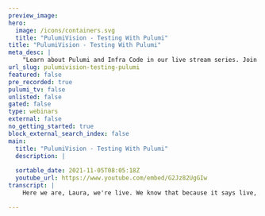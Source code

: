 ```yaml
---
preview_image:
hero:
  image: /icons/containers.svg
  title: "PulumiVision - Testing With Pulumi"
title: "PulumiVision - Testing With Pulumi"
meta_desc: |
    "Learn about Pulumi and Infra Code in our live stream series. Join us every Thursday for insights, demos, and more. Follow us on Twitch and YouTube...
url_slug: pulumivision-testing-pulumi
featured: false
pre_recorded: true
pulumi_tv: false
unlisted: false
gated: false
type: webinars
external: false
no_getting_started: true
block_external_search_index: false
main:
  title: "PulumiVision - Testing With Pulumi"
  description: |
    
  sortable_date: 2021-11-05T08:05:18Z
  youtube_url: https://www.youtube.com/embed/G2Jz82UgGIw
transcript: |
    Here we are, Laura, we're live. We know that because it says live, live and like, so like your head except live. Oh, we got a couple of people who have already tuned. We got two viewers. All right, cool. Awesome. Well, I guess we just got to get, get this stuff started. Um Welcome to the first episode of what I Today am calling portions. Um This is subject to debate. This is uh we're gonna be doing these live streams, uh pretty much about once a week shooting for about the same time every Thursday. Uh We got a bunch of different ideas of things we're gonna do. Um Mostly gonna be learning about Pulumi but uh maybe some other Infra Code stuff, some other dev stuff. We're gonna kind of see how things go. Uh My name is uh Mattie um Matt Stratton. I'm a developer advocate here at Pulumi and joining me today is, and I'm Laura Santa Maria. I'm a developer advocate here at Pulumi as well. And there are two dogs that probably will eventually cross the stream. There's Duke right behind me in the scene over there just in case people need to know who's here. So, so we're doing a little experimenting with the stream. So we like, we'd love to hear your input as we're going as well as we're trying things out. So we're streaming this to Twitch. So you can always uh follow us on Twitch dot TV, B slash Pulumi uh ring that bell, smash that button. Whatever the kids are saying, this is also going out to our youtube live, um which is where that is at, youtube dot com slash Pulumi TV. I think Plume V and somehow we're tweeting this and I'm not sure what that means. Um But uh rest says that I can uh send it to Twitter. So, in fact, actually, I'm gonna take a look at uh this will be an experience for everybody. No idea what's about to happen. So, um oh no, I, I see it right now on my look here like I can see that. Wow, that's super meta. OK. Sorry. Um We're not gonna anyway, anyway. Good deal. Uh Y'all aren't here to hear us. Just talk about uh our streaming capability. Yeah, youtube is good, you know. Uh And then like, uh you know, mash the button on all the things we're, we're, we're trying to meet y'all where you are. But, so here's like kind of what we're gonna, we're gonna uh talk about today. So one of the things that's awesome about when you're using something like pluming where you're writing your Infra code uh in uh an actual programming languages, we can do all the cool things you can do with programming languages. Like one of those things is testing. I want to think a little bit about Infra testing and we're gonna, we're gonna be very exploratory. This is not slick demo time right here. This is uh Laura and I kind of decided we're gonna go through the testing guide on uh the plume dock site and, you know, see, see where it gets us and maybe, you know, kind of try some, some different things ourselves and uh see where we go. Um The, the thing when we think about testing is there's like, you know, we could talk about testing pyramid and stuff, but we're gonna kinda talk about um it from the Pulumi standpoint, like on our testing guide, we're kind of thinking about different styles, right? So there's unit tests, we call them property tests and then integration tests. And if you want to kind of see what we're talking about here, you know, if you go to uh the docs testing, you'll kind of see what we're gonna be working through today. But in a unit test, we're just sort of looking only it's, you know, you might say it's an in memory test, it's just the code, like it's not actually running anything. It's saying if you were to run this is what we expect to happen, but I'm not gonna actually execute and provision some actual infrastructure. I'm not gonna spin anything up and do a thing. Um And they're really fast because they're all in, in memory and you're gonna write those in whatever is the language of your plumbing program. If you're writing a plumbing program in Python, you're gonna write the test in Python. You're specifically talking about unit tests. I do want to clarify this is unit test only, you know, property tests and integration test, do provision, real infrastructure. So yes. Right, exactly. So, uh and one of the things that's interesting when we start thinking about unit testing uh for Infra Code. And some of this is me thinking about when we used to do when I used to do stuff with chef and everything. A lot of times people would want to write unit tests that we're fundamentally just testing the uh the tool itself. So like let's say that I had a chef recipe that just did a it installed a package just installed. Um uh I almost said engine X but NX is actually uh screws this up because X or no engine X would be fine. Let's say I was gonna do package install, you know, and then I would, it would be a one liner of chef code that would install that package and then I would write a unit test that would say would it install that package? And you're like, you know what, you don't have to actually test that the tool. Like when you write unit tests for your, you know, uh C# applications, you're not testing to make sure the dot net compiler actually works right now. But if you're doing something interesting, so the example would be Apache where depending upon the platform you're on, the name of the package is either HTPD or it's Apache too. That's a thing to test, to say if I'm on this thing, do whatever. So think about when you're writing your test, like you're testing your program, you're not testing Pulumi. So if your test is just fundamentally does Pulumi do what it says it's gonna do, then maybe it's not so much a test. Um cool, but don't like be beholden to that coverage percentage because sometimes there's things that you're not going to test. So yes, coverage is good, but maybe, don't worry about the imports. So what I was thinking we would do so if we're kind of going through our, um, our testing guide. So for unit testing for this first thing, what we're gonna do is, uh, and we, we'll talk this through, I think maybe we'll follow the guide at first, which is gonna be based around EC2 and using AWS. But then like after we sort of see how to do that, let's maybe throw some Azure at it and see what happens. Let's go break it, let's go do that. And we're gonna do this in typescript because I got to choose today. Um So, so, uh, what we're not gonna dig into, uh, specifically is some of like your Pulumi setup. So you could just, so you have a background if you're watching and you've never done Pulumi stuff before. Um, I've already got the Pulumi cli installed. I've already got, uh, my Aws credentials are all set up and everything's working. So we're just gonna sort of focus on, on this and I've got my, this, hello, people is just so we can make sure that everyone can see my text now. So kind of the first thing that we need to do is we are gonna need to get ourselves a Pulumi program. So we'll say it's a new type script and, you know, whatever it's fine. Um Oops, uh Nope, you know what I forgot to do, I'm trying to run this flag to actually do. So I, I always actually do dash dash four. Yeah, but I don't want to actually do this directory. This, this directory is where I'm gonna do other. So that was just me like, um, so we're gonna call this, uh, you know Aws. Why do we call like, you know, stream one? I don't know. Well, well, it's, but we're going to do multiple plumy programs in this thing. So we call it Stream one Aws unit stuff. Sure. What a great name, you know. Ok. Fair enough. We devs naming things is hard. It is, it is. Ok. So now we're gonna say we're gonna create our new typescript ploy program go is gonna chug away. And that why flag is just saying, give me all the default things for those of you who don't know the Pulumi C I Yeah. And I actually could have even scaffolded this scaffold, scaffolded it out as an AWS one, but there's not a whole lot that we need to do there. So, um but if you're curious just to sort of take a look again, this is just gonna make sure we've got the right Pulumi package and in our index. Ts absolutely nothing interesting happens. So, what we're gonna do is the first thing we're gonna do is we're gonna kind of, uh, do, we're just gonna write our Pulumi code first, which you might be like Mandy, you're supposed to write test first, but I'm not doing that part yet. Um, that'll come up, uh, maybe in, in a different way we do this. So let's go ahead and we want to do Aws stuff. Oops. So, and we're gonna import this from Halloumi Aws. Ok. And what we're just gonna do here is spin up some Ec2 nonsense. Um, I don't think you've actually put the Aws one in there. I guess I haven't installed it. Yeah, I need to do M PM install. Yeah. There we go. Then it'll give you all the lovely things that we love. I needed to. Yeah, I needed to move my, uh, windows around, you know what's crazy? Oh, Zoom a little bit on the, oh, the sidebar. Yeah. So, the problem with that sidebar. Yeah, the list of the, the files. Um, because if I zoom in it's gonna increase that. So, you know how we're gonna solve that problem there. Look, I don't even see it. So short version is, there's a index dot Ts final. That's where all of the Pulumi codes are gonna live right now. Um When we get around to testing, we'll probably move a little bit of cheese around and then there's a Pulumi dot yaml which is holds a little bit of metadata so that you have it. And what else is in there package dot json uh couple of other things like that. So if you go to, I think it's uh github dot com slash Pulumi slash templates I think is the repo you can actually see what all the templates have inside of them. So it's a good question though. Ok. So we're gonna do our security group. Oops, I can all this camel case with typescript. You take your people, I do this. Um OK, I got my way there ingress. So we're gonna say our protocols. So right now, Maddie is kind of working out of the uh doc slash guides slash testing slash unit if you are looking at the code itself and you want to kind of follow along that's at plumy dot com. So that's where we are and we are under the typescript tab. Nice thing about the docs is you can actually go in and change to the language you're most comfortable in. Um, I happen to be more comfortable in Python than typescript. So, uh you know, trying to figure that one out is always highly entertaining when I'm flipping around. So it's a lot easier to just be able to switch it over to Python to see what is going on. Super lazy here because that's how I roll because the other protocol is gonna look exactly the same except that it's not 22 it's 80. And what we're just saying, OK, we're gonna create a, you know, a security group um for the protocols we want to do. Cool. OK. So we wanna get our oh nope semicolon. This is typescripts. Uh And then we're gonna throw some user data at this because that's how we a role here in Aws. And we're just doing a simple HTTP server uh with Python to serve a tiny little thing that says hello world basically. So that's what all of that is. So we're saying, hey, echo this into the index dot html file and uh serve it with a little um that Python dash M as a module. That's simple Http server at port 80. So if you're not really familiar with um Python Simple http server while Mattie's typing, it's a tiny, very, very small, little little server that just kind of shoves up HTML for you, which you would probably never do this in production. Uh, although I don't know that but, you know, you know, but, but one of the things just if the Pulumi is new to you, that might be interesting is you're seeing, I'm getting all this type of head and autocomplete and stuff and that's because there's, I don't have the magic Pulumi extension to VS code. This is all just because it's coming from that package that we installed and the same thing would be true if I was in Python or Gola or whatnot. Um So this is helping me kind of figure out as I go. And one thing if you are into uh the whole um co github copilot thing is I've actually found Copilot's pretty good for writing Plumy code, but I, I turned it off for this because let's just kinda, you know, try to avoid doing things like that with the demo. It's not really a demo that just makes me itch so much the idea of using Copilot for stuff. Well, it's, I actually don't mind it for this particular thing because it also looks at your other code that's in the folder where you're at. So I've actually found it to be more helpful for me in this particular case. Um We won't talk about how I've used it to actually maybe write blogs. But by the way, if you write your blogs and mark down and you turn on copilot, you're gonna get some good ideas. Um Well, but the thing is about that though is that, you know, it, it does take from everybody else's mistakes at the same time. So yeah, so, so don't just do it arbitrarily but 55675567380. And uh and then, you know, send user data to the value that we did up here for user data. Cool. Cool. OK. So just one thing that's just interesting. This is again because hey, programming language, what user data if you want to date with my user? Um because remember we created group up here, so we're referencing it here. So yeah, programming. OK. So fundamentally what we've done here, we've written um that this is just gonna create a security group, it's gonna create an instance. But we want to make sure that when that when we write code because there's a couple of things that maybe matter to us in our organization. So it kind of sucks when you have EC2 instances that don't have uh a name, they're not tagged with a name. That's not great. I don't know about you, but I've run into an awful lot of EC2 instances where I'm like, what the hell was this again? Um We also uh maybe, you know, so remember um you know, Laura said we did this user data where we, we basically ran in line our code just throwing in a user data, remember, Laura said, please don't do that in production. Well, maybe we want to test to make sure that we don't. And also uh you know, remember we opened up these protocols up here and um you know, who can tell me what's uh what's sucky about this. We just said, ssh is open to that whole big bad internet, which is maybe not amazing. So that being said, uh wouldn't it be great if we had some tests so that we could make sure that when we write code it doesn't do that. Um Or to make sure that our code will, will take care, will do the things we want it to do. So if we first thing we wanna do is now you can use whatever testing framework makes you happy. Um We're gonna use Moca right now because why not? Uh So if you're into writing tests and your programming language of choice, you probably actually know how to write the tests. I mean, what framework you wanna use that you love? Uh So we're gonna get N PM installed, we're gonna install Moca and we really uh we just need to make sure we add the types, right? Because we're doing typescripts. So, and then we also are gonna install TSM. So these are two packages that's gonna give us um the ability to use that. Now, what we need to do is we are going to um because remember, we're not gonna actually really run anything here. So we're gonna mock it and we need to mock the calls that go to Pulumi. So we're gonna create a new file um called EC2 tests that PS and uh which is over here and what we're gonna do in this file here is all we need here. We don't need the EC2 stuff because remember we're not actually testing EC2. So we're not gonna use EC2 related stuff. We're just gonna pull in Pulumi. So we're gonna import uh as Pulumi from Pulumi. Pulumi. I love all the repetitiveness of, you know, things that we do and, and just to reiterate, you are not using a Pulumi extension. This is actually just because we imported the Pulumi library because I think there's a question in the chat. There is there's no extension. This is just because we have the library. So we'll, we'll, we'll do another one some time where we use a different testing framework. But my, we're, we're following the docs which I in there, but maybe we'll play later also just and Laura, I appreciate you looking at the chat the way that I had to lay out everything on my screen. My V code window was overlaid on top of rest. So I'm not actually seeing the chat so you can, you can see for the chat that's, it'll be fine. OK? It's perfect exactly how it works. So we're gonna do uh we're gonna set our mocks here and what do we wanna mock? Right. So we're gonna mock that. We're creating a new resource, right? So which is, that's OK. So let's pretend we're gonna do that. And just in case you're curious that Pulumi runtime is the Pulumi service or Pulumi cli I know I'll get this wrong every single time I say that. Um But that run time, we do actually have a mocking, mocking engine, mocking class la mocking Library. I don't know what else to call it. Uh So we do have that in there, which is basically what we're filling in. Um But that all also is in the API reference if you are so inclined to go rooting around in the docks and find all the information about the Pulumi run time. So, and we've got our mock resource arcs, all of the arguments that come in that we're that we're mocking out here. And basically what Maddie is doing is this mock is saying whenever there's a resource that we want to create, here's what I want you to return. And it's basically the inputs because in Pulumi, your inputs are also given to you as an output. Um So inputs into the Pulumi program, um you then get that as an output, you can call for other systems, uh that's called a stack output and a stack reference. So you're able to do all kinds of fun stuff with that. So that's basically what Maddie is currently mocking and what? There we go. That should do it now. Ok. What's not closed? Uh You forgot the semicolon after return Ags dot Inputs in the call line 12 0 semicolon. Not a comma. That's why I did it. Ok. So like Laura said, what we're doing is we're, we're pulling these out. So the more that we, we know um that the name looks a little different than that and cool. So we have that. So now if we're kind of looking at our EC2 tests, so now we actually wanna write. So we set our mocks, now we want to write our tests and so we're gonna describe who remembers cucumber. Um Yeah, cucumber and I still describe right. Yeah. OK. There we go. And we're like Infra is and uh like like Laura said this is an import, right? So where the rather we're importing our index? OK. And then info it's like the info Mafia. I don't know. Did I know something about that? Uh oh because we don't have, do we not have why is it not pulling up index? Do let me see. Uh do do do could be just that we're not done. Um Yeah, it might just be that we'll keep, keep going, we'll figure it out, we'll break it first and then we'll figure out where we, we didn't import moca. That's why. OK. Sorry. Oh, that might be kind of important. Sorry. There you go. Uh oh now we lost my call. Ags. Um, because we is, oh, because it's, uh, yeah. No, this, this is basically how we, how we, how we run through some things. We gotta fix that in the dock. No, something's called the function because it wanted to because it didn't bring in a, from, but it brought in happy to watch. Actually, I'm gonna do this. There we go. So that should you get quotes around it? But that actually isn't in the ducks. I think there's actually something not correct here in, in our, but that's what gives us our call. But we still need to put, yeah, there you go. And all you weird typescript people, like, just putting them in any order. I still don't know why. This is not why I can't find index, uh, because it should be, it should be pulling that. It should be importing the index dot TS. Are they, are they in the? Oh, wait, why is it up a level? Shouldn't be dot Index dot slash index maybe. Oh, yeah. It's because again, like I said, I think something is up with this whole, I feel like, um, the problem is that it thinks the test. Oh, because the tests are probably supposed to be in a test directory. That's why. Yeah, probably. So, either you can move it or you can just kinda kind of go there and, uh, mm. Oh, yeah. No, this, if, for those of you, like, watching this pair programming is highly entertaining. At least for me, I always find it very entertaining because I'm like, wait, what, what about this piece? It's broken but you're right. It is. It should be with the way that this is laid out. It should be ok. So, so how many people like out there when they're doing pair programming? You have one person looking at the docs going? Wait. That's not right. And then you get into an argument about which one is right? The docks or the ID E on how to do something, right? Because I'll do that. It's very entertaining. And also I'm gonna pronounce this awfully but happy Do Wally uh yell at me if that's the wrong pronunciation because I'm very bad at pronouncing things. I can type things very well, just not pronounce them very well. So, but we're doing, yeah. So the reason that we're, we've got this, uh, this awa is because we want to make sure that those mocks are defined before we actually load the program because otherwise it won't make any kind of sense. So that is, you know, now we're gonna actually go in and check for our thing. So I'm gonna start just scaffolding out where we're gonna put the tests. So we're gonna have our first, these are sort of your certain equals true. Uh Is how you start, um, those of us who can type there we go function and, and then this is where we would say check for name tag, check for uh no user data nonsense. So we're gonna write our tests into there. And then we also say we want to describe the other set of tests which is gonna be um we're gonna call this group. Oops, because this is a sort of testing, right? So the first was sort of our tests around our EC2 instance, this is gonna be our tests but around the security group that we're defining, which was uh with that pound group number. Oh Yeah, I mean, it doesn't matter. This is just I know, I know but, but it, you know, yeah. And then the same thing we're gonna say check to not let s open to the baddies. OK? And then uh so we have a whole bunch of tests to do nothing now. So we want to actually do that. So if we take our look at our first one which is check for a name tag, um We're gonna say it and it must have a name tag because otherwise your poor server puppy might get lost and nobody knows who it is done it instead of if you get the, if if and then it and it's all confusing and this is why I don't, this is why I don't use this anymore. Gloomy and then plume me all. And then you've got, so remember we did, we created info was our actual program. So this is saying uh if you were to run that mhm Eggs apply. Yeah. So while, while Maddie is typing the, the Pulumi dot All dot Apply, um that's how we get out the outputs. So if you want to be able to use the outputs programmatically in your system, we use this dot apply uh pattern that you're seeing right now. Yeah. Now you get the NBF. There we go. So yes. So this is basically just saying like here with the, with the applied outputs from this expected call which we're mocking up above. Um We should be seeing something that has a URN and some tags. And if the tags um thing array, there is the word I'm looking for. If the tags array doesn't actually have name in it, then it says, hey, you need to have this. So your test will fail otherwise good job, your test will go and actually work. So that's the short version of what that code exactly is saying. And remember like, like we were saying, in this case, we're not actually doing a deployment. So there's properties that won't exist yet, right? Because names of things, especially if they're auto generated. So uh we're just checking to make sure that they would look valid and um yeah. OK. So cool. So now we wanna make sure that user data is empty. So for this one, we're just gonna say it not if must not use user data, U as in ami U Haven that person. So Maddie, is it Ami or Amy? Amy? It's Amy. Did I just say Ami? Wow. I always say, I always say Amy, which nobody else does. People who say Amy or Ami and I say Amy. Um So I'm just waiting for like Corey to pop out of nowhere. I mean, I, I actually, I love that like when he did the t-shirts that were about pronunciation, he made the, the one like the ugliest color choice. So you had to really be, so I was really invested by getting that shirt. Um oh I do this on Infra at server and it's gonna look really familiar. Um So we do our info server this time where instead of the tags, we're gonna look in user data, right? And we do this thing, we're gonna do our do apply urn user data. Wow. I really want to make it say user dates. Have you been working with date time lately? When are you not working with daytime? But I, I actually was uh in user data. No. And er oops, I love this one where it's gonna be illegal. Use of user data server. It's like we have a little traffic cop, right? That's illegal. Don't do that. You can tell that Maddie's been dealing with a puppy for a little bit because all of the examples are bad puppy. Exactly. OK. So that got us OK. We got our two exam or those and then, so this one is, um, this one is a little bit more complicated. Uh because now we want to go ahead and make and we're gonna kind of search for the Ingres rules and it's still not too much code. So we're just gonna say it's must not open 22 to the bad people on the internet. Uh Don't, don't have me write your uh tests. Hey, I think that's perfectly explanatory. I don't know, maybe that's just me. So we'll do our Infra and this time it's gonna be group instead of server because when we created that constant called group uh URN and we're gonna look for Infra group dot Wow. Yep. Yep. I need to take, I need to maybe be teaches type again apply. You are in ingress in grease res and then we have our a sync call here. Yeah. And again, we are doing uh outputs in Pulumi are figured out asynchronously. Um Just because that's really how the engines built. So we have to use asynchronous stuff to uh test to the built in asynchronous testing. So just a side note. Bye. Remember when it's not just don't have 22 but we explicitly wanna make sure that it's not 22 to that side or block of 0.0 0.0 0.0. Done new error and you're gonna want a double AMP or sand up there because we want both roll. Oh, there it is. That's why. Yeah. Yeah. Mhm. There you go. Hey. All right. Uh uh mm and, and do our else done? All right, done and done. Ok. So we have all of our tests written and now we want to actually run these tests. So we'll run Moca. Uh I don't have Moca installed on my own machine. So N PM installed G oh God, there you go. Um OK. We're gonna go ahead and, uh, and when this runs it's what you didn't do when you did the global install, you didn't install the thing. I guess that's why. So I didn't install, didn't install the uh TS node and all those things. Ok. Let's do. So I think I need to do this. Hm. And it's supposed to fail so, but it failed because it said it couldn't find any tests. Oh, wait, play it again. Now that you installed it? No test files found EC2. 0, because it's easy to test. Not easy test. Ok. There we go. Oh, yeah. It's like, yeah, I didn't find it because it's not there. Ok, cool. Um, there we go. So we got our fails, right? So, uh everything's unhappy. We're very sad. Um, and now we could write, um, now we're gonna go fix our code to make the test pass. So I guess step one is very easy. We're just gonna, oh, wait, well, first we're gonna go to our code. Um, let's just get rid of this guy here. Ok. And uh, we had on our instance, we have a type and all of this stuff, but we don't have is we don't have any tags. So let's go ahead and tags are name. We're gonna call it the, the, the server. Actually, we're gonna call it. Yeah, that sounds like a better name for a puppy than WWW server. Ok. And then the final thing we wanna do is we don't, we need to get rid of our user data. There we go. So now, and we're gonna, if we run our test again, there we go. We get all the green checks. It's very exciting. Life is good. So now if we wanted to sort of think about this a little bit and uh so Laura, we could either sort of replicate this again and I'm not gonna make everybody watch me type. I might do some copied pasta stuff. But if we wanted to do this with Azure, uh we could do something very similar um where it's simply just a matter of we're just checking against tags, checking against our arguments. Uh So there's nothing specific about this being um aws in perspective or in specific the now, uh So if we're gonna go on to our next one, which I think is really kind of cool is when we think about uh what we, you might call property testing or also policy is code. So we talked about infrastructures code. Now, what we've done here is I put these tests in place, but like it's incumbent upon me to run these tests and I could put them in my C I CD pipeline, but they're all kind of in, in that part. What we do with property testing is we're taking these policy definitions and then we can apply them. And we're saying when you're putting stuff in this particular Pulumi stack, these things need to be um set, right? So if we're gonna go ahead and I'm gonna clear this, I'm gonna close these folks out and let's go back up and we're gonna, uh, so we've got, um we're gonna work in policy stuff now. OK? Cool. Um And first thing we're gonna do, we have our typical Plumy program, you know, just like kind of what we just did. But then there is a subdirectory. Uh There's also, I can't even talk what we're gonna end up having is then there's gonna be a directory called tests and that's where we're gonna have our, our policy pack. So similarly to, before we're gonna create our new oops, um we're gonna call this policy code, we're gonna create a new typescript and um we're gonna, we're gonna approach this in slightly a different uh perspective. So the other one, we wrote our code and then we're like, let's write some tests that's not test driven development which, you know, is arguably good or bad. Um fight amongst yourselves on that, but we're actually in this case, we're gonna create the tests first. Um So if we are back in policy stuff as directory, we're gonna create a directory called tests. And then inside of tests, we're gonna create um an index dot Ts and that's where we're gonna start uh our life. Ok. So, um, we need to import uh Aws. Um, and I think we are gonna need to do a little. However, let's just go back to, we need to do N PM install Pulumi Aws, Pulumi. We're gonna need policy and we're gonna need Pulumi. Uh we don't need to import Pulumi Pulumi, we already have that. Ok. Ok. So while you're kind of getting some of the code over and maybe you do want to copy it over and we can talk like for time purposes, I guess. But while you're doing that, I can kind of explain a little bit. I don't know how many like if we really explain what we mean by like policy packs and policy stuff and all that. So if you want to make sure people can't do things without uh ensuring that specific things run, that's really what a policy pack is for. So if you don't want people to be able to delete something, let's say without going through a specific process. So, you know, you can't delete the resource, you can only update it. That could be something that might be as part of a policy pack. So you have a policy that is then wrapped up together with other policies that are related into a policy pack and then you apply that policy pack to your Pulumi program automatically. So that's kind of like the hierarchy of things as we go through the actual stuff. So if we kind of as Laura said, you know, sort of stepping through this code, so we imported policy which lets us, you know, as the library that lets us uh um write them. So we've got, you know, we created a stack validation policy which is saying this must apply uh to things inside of this stack where this is deployed. And what we've uh kind of have in there is we have two. So we have two tests. We're gonna write this kind of went in and said, we're gonna validate the stack. We're gonna, we're gonna split up some kubernetes here because we can't do without Cotti. Um And we've got a couple policies, we want to be able to validate the cluster version because we want to be specific about the version that we support. And we also want to um basically, we're gonna say there's, there's two things that are, we don't want people spinning up eks if they don't follow these policies. One is that it needs to be at least one dot We need to be running cnet's 1.13 and also we don't want it in the default VPC because that's bad, right? Um So what we're doing here, we're importing the packages that we're gonna use. So we're specifically importing that uh policy SDK and, and we're doing Pulumi things, we're doing aws things. So, and then we're creating that stack policy. So we want to go ahead and for our first to do here, we're gonna go ahead and say if cluster version oops is not 1.13 oops or 14 or, or what? Jeez Matt. OK. There we go. Um Then we're gonna be like, you know, this, we're gonna report a violation. OK. And we're gonna say we expected Eks Cluster oops. Um Is it so hard for me to type today? Uh plus name? We expect bats version to be 1.13 but found get it. Uh a little bit of a sorry, I got straight there. Uh Cluster that version. Uh And this is actually kind of an interesting thing to think about when you're writing these. OK? Come on, get out of here with this nonsense. Um OK. Oops. Uh That was right. Yep. Yep. No, I just wanted to get the, oh, there we go. This. And you were saying the important things thing about writing these. Whoops. Why did I get an extra? Great. 00 Because I was uh OK, because I was word wrapped over. OK. Um As you notice, we say this is what we found, right? Like we could have written this to just say, hey, it's not the right version, but you're actually saying I expected it to be one at 13, but it was this instead. Uh, so that way I can understand it and this might sound really straightforward and be like, of course, Maddie. Um, but I often forget to do things like this and until I get angry at myself when I run my test, I'm like, who wrote this test? It doesn't tell me anything. Oh, I did. Um So the VPC test is a little bit uh more involved. So I'm not gonna type you type at all. I'm gonna actually, I'm gonna copy this in because in the interest of, of time. But I do want uh come on, you gonna purify this for me? Nope. Don't you have a reformat on, on the BC code? I don't know what that is. Uh the beautify. Um Let's see if that, yeah, that might be helpful. One thing I was gonna say is, yes, we know that it's 1.13 and that's very, very old for a human cluster, but we're OK, just follow us. So we're doing a couple of things. Yeah, we can and we could always change that too if we wanted to. Um Yeah, so what we did with this is um the, we're, we're basically uh we're having to go out and actually find what the default VPC is. Um Why did it response dot VPC S 0.0 I, my beautify actually jacked up my code a little bit but I fixed it. OK? Yeah, it, it did the, the, um, it put a space right here. OK. So we set our, so we basically saying, where is that default VPC? So we have to reach out 322 and get that. And so now if we say, OK, cool, let's, uh, go ahead and write our, our crappy program, um, which is gonna look like this. Oh, let's do AM PM install at Pulumi. Pulumi Eks Pulumi. I've had a lot of people ask me how to pronounce Pulumi. I saw Joe uh Duffy tweeted the other day that like um like some of our top hits are on all the different ways that people misspell Pulumi. Uh So that's, that's the thing. OK. So what we've got there is we're like, OK, cool. We're just gonna, you know, we got a ploy program that's gonna create, you know, a cluster with kind of our default stuff. Now, in this case, instead of running like the Moca framework or doing whatnot, we're gonna actually just run a Pulumi up but we pass an extra parameter that says here's your, your tests to run. So we're gonna say Pulumi oop Pulumi up, but we're gonna pass in, we're gonna say policy pack and then we're gonna say it's in the tests directory. Mhm. Now, it's gonna be interesting to see uh we're gonna wait and see what happens. OK. Um OK. Well, that's not great. Fail to load Pulumi policy project located at tests. Uh, why I see. Did you actually test Pulumi policy dot Yaml? Oh, did we hold on a minute? I'm going back and taking a look. 000, I missed the whole thing. I tried to do this all by hand like a dummy. Um, we need to actually, so what we're gonna do here because I don't want to lose my code. Um, we're gonna go into tests and then we're gonna MV index PS two dot that slash thing that PS OK. Just because I wanna, I need a, I need an empty directory in here. So then we're gonna do a Pulumi let me policy new Aws type script. What you're missing Maddie in the chat is currently we're having a lovely discussion around how to pronounce Pulumi and what it rhymes with. What I, what I think I want for Christmas is to have everybody go in and just send me a little video of how you pronounce Pulumi and maybe we'll cut it all together just for fun on Twitter. But anyway, OK, so if I go back to this one. ok, so I believe now if I were to go back to this is the uh the policy pack that created one, but we're gonna wipe the whole thing off and yep, and we're gonna paste back in our thing there. So now that that's there. So now if we go back to CD dot dot Let's clear this and let's run our policy pack tests. Oh, that looks a little more promising. I don't think we got this. Yeah, it does. So here's something just to know, uh, while, while we're waiting for this to run up. Ok. Uh, no, wait, no, that's right. I guess. Yes. Um, because the preview failed. That's what we wanted to. Oh, no, no, it's, yeah, but that's no, I think something. Did we break something else? I see, I see the policy. The it should complain about the version. Yeah, we didn't get that one Eks Cluster but found zero. So something um 00 Hello. Uh You know what I didn't do on this file? I, I didn't say so. Our index dot Ts was blank. So it was like, um I don't know why you want me to test an Eks Cluster if you're not gonna bother making one Maddie. So that uh gives us they're OK. So now we, now it wanted to do something and of course I didn't set a region. Um So let's do. So, so while, while you're doing this, I'll let you kind of do and I'll, I'll talk over you for a minute. Well, I also just said something I didn't mean to set but it doesn't matter. Yay for history. OK. Oh So while this is going, one of the things you're gonna see when it comes up or you'll find out when it comes up for the actual policy violation. You'll see a little thing in practice that says mandatory or advisory. So you see what we have an advisory and we have a mandatory, your violations can be basically critical warning or just info uh We call them mandatory advisory and I forget what the info one is. I can never remember them off top of my head. Yes. And this worked the way that uh we wanted to. So the advisory thing that happened is it said, I actually can't um because it's just a preview, it doesn't get a value for the VPC ID. So it doesn't know what's up. So the preview won't actually run that test. But then like laws that are mandatory and again, we find it says cool, hey uh Maddie, we thought this cluster was gonna be one do 13, but you didn't even tell me what it was gonna be so you can pound sand. Um So this is pretty easy. We just go back to our cluster where we edit all these things and it's like, all right, fine. You want a version? I'll give you a version. How about the one you asked for 1.13? Cool. Right. Sweet. And then if we were to go ahead and run that again, now the preview will actually pass because like Laura said because it, it failed the mandatory. So it's like I'm not even gonna tell you that this was an OK preview. This was just a bunch of nonsense. So, what we should see now is that it would actually, yes. So it says it gave us an advisory thing. That's just like, um, by the way, there's a thing that you might suck at, but I can't tell you if you suck at it yet, but be advised that you might be doing bad things. Um, and then if we were to now, what I'm gonna say is if you were doing this yourself, you would say yes, go ahead and perform the update. Uh We only have about four minutes left in this stream and it definitely takes more than four minutes for uh an EKS cluster to come up. So what would happen is it would um Yeah, we would fail and then we could go ahead and um, and go fix it and fix that, but we're, we're not going to. So, uh but this seems like a fantastic time to. Um So we do have some, some questions. Yeah. So first things first, uh when does gola support come for cross guard? That's a great question. Um I don't know exactly off the top of my head. However, we do have a public road map if you haven't seen it yet. Um I don't remember exactly where it is. Well, it's on, isn't it? It's uh isn't that the whole point of it? Well, no, I thought that, um I thought that uh we just, we're one of those people that github was highlighting because we're using um our road map in, I'm trying to, but it's, it's in the repo somehow. Yeah. So we are using the official new like fancy github road mappy thing. Um The blog post came out September 29th. That's how I find it. Uh So it's github dot com slash org slash Pulumi slash project slash 44. Uh That, that number is really important apparently. Yeah, we need a better link for that. Uh We should, we should actually, you know what, I'm gonna make a ploy for it right now. Um We're gonna have to happen in real time. What I would say, not my screen. There. You are sharing your screen. Yeah, there we go. Um If it's not on there, you can open up an issue against ploy slash bloomy or look for one and then add a thumbs up to it. We're using that thumbs up vote to be able to tell what should be next. Can you, can you throw that the real link maybe in the chat so I can copy if I can figure out, I don't think I can do the private chat, not throw it in the private chat. I just need something to copy paste. Hey, aren't you, aren't you all loving watching this? Um OK. And then the second question was, could you show the op A style maybe in another webinar? I think that'd be really cool. No, for sure, for sure. Um ok, so should we just make this be we'll just call it road map. Yeah. Ok. So, so the where are we going map? Um I think that'll be good. So yeah, so that's it. Those are really great questions. I'm literally writing down the. Ok. So if you, I will put the link in the chat that Pulumi uh road map will um get you to the here we go. Yep. And that should uh should do what I expected it to do. So. OK. Cool. That is gonna probably uh bring us to the end. So uh if you haven't subscribed in whatever mechanism you are doing to watch this stream, whether it's youtube live or Twitch, go ahead and mash that button. Uh Again, we're gonna be doing these every week at pretty much this time. I will tell you a couple um that are upcoming that are gonna be next month, but I am doing something with uh Frosty with Dan Marr of data dog. We'll be playing around with instrumenting uh data dog. Uh adding data dog to a Pulumi program. Uh not to instrument the plume program, but you know the cluster we build with that, the stuff we build. Uh Laila Porter at VM Ware, who's a dot net. Uh guru is uh gonna join me for some, some dot net stuff we'll be doing that also in December and also we've got a whole bunch of new uh educational content that actually Laura is working on and we'll probably have the next few streams are gonna focus on those as well. So I hope you uh subscribe and uh I don't know, what does everybody think? I mean, Pulumi portions. Is that what we should call this thing? If you got a better idea at us, you know. Um We, we do have Pulumi TV, that's the youtube channel um on that youtube channel, we are starting to publish more videos. So keep an eye out for those. Um So this, this, I, I guess you could call Paul this Pulumi TV. What if it's Pulumi Pu TV TV? Let us know in the comments as the kids say. So, thanks for joining us today. Uh And I'm actually about to run off to do another stream with our friends at Alma, which is an instant response uh stuff. I think so as always go break things. Uh Not important thing. So, yeah. All right. Thanks everyone.

---
```

